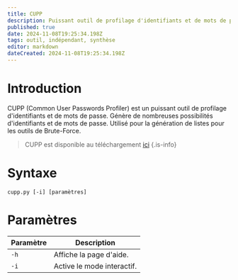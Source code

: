 ```yaml
---
title: CUPP
description: Puissant outil de profilage d'identifiants et de mots de passe. Génère de nombreuses possibilités d'identifiants et de mots de passe. Utilisé pour la génération de listes pour les outils de Brute-Force.
published: true
date: 2024-11-08T19:25:34.198Z
tags: outil, indépendant, synthèse
editor: markdown
dateCreated: 2024-11-08T19:25:34.198Z
---
```


# Introduction

CUPP (Common User Passwords Profiler) est un puissant outil de profilage d'identifiants et de mots de passe. Génère de nombreuses possibilités d'identifiants et de mots de passe. Utilisé pour la génération de listes pour les outils de Brute-Force.

> CUPP est disponible au téléchargement [ici](https://github.com/Mebus/cupp)
> {.is-info}

# Syntaxe

`cupp.py [-i] [paramètres]`

# Paramètres

| Paramètre | Description                |
| --------- | -------------------------- |
| `-h`      | Affiche la page d'aide.    |
| `-i`      | Active le mode interactif. |
